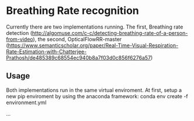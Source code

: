 # Breathing Rate recognition
Currently there are two implementations running.
The first, Breathing rate detection (http://algomuse.com/c-c/detecting-breathing-rate-of-a-person-from-video),
the second, OpticalFlowRR-master (https://www.semanticscholar.org/paper/Real-Time-Visual-Respiration-Rate-Estimation-with-Chatterjee-Prathosh/de485389c68554ec940b8a7f03d0c856f6276a57) 

## Usage
Both implementations run in the same virtual enviroment. 
At first, setup a new pip enviroment by using the anaconda framework:
conda env create -f environment.yml

...

